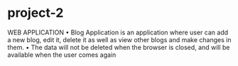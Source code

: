 # project-2

WEB APPLICATION
• Blog Application is an application where user can add a new blog, edit it, delete it as well as view other blogs and 
make changes in them.
• The data will not be deleted when the browser is closed, and will be available when the user comes again
